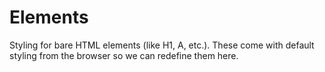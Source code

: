 # Elements

Styling for bare HTML elements (like H1, A, etc.). These come with default styling from the browser so we can redefine them here.